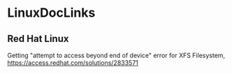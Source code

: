 # LinuxDocLinks

## Red Hat Linux
Getting "attempt to access beyond end of device" error for XFS Filesystem, https://access.redhat.com/solutions/2833571<br>

